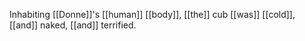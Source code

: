 Inhabiting [[Donne]]'s [[human]] [[body]], [[the]] cub [[was]] [[cold]], [[and]] naked, [[and]] terrified.